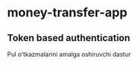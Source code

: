 # money-transfer-app
## Token based authentication <br>
Pul o'tkazmalarini amalga oshiruvchi dastur
